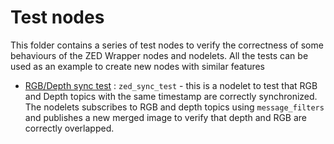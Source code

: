 # Test nodes
This folder contains a series of test nodes to verify the correctness of some behaviours of the ZED Wrapper nodes and nodelets. 
All the tests can be used as an example to create new nodes with similar features

- [RGB/Depth sync test](./zed_sync_test) : `zed_sync_test` - this is a nodelet to test that RGB and Depth topics with the same timestamp are correctly synchronized. The nodelets subscribes to RGB and depth topics using `message_filters` and publishes a new merged image to verify that depth and RGB are correctly overlapped.
